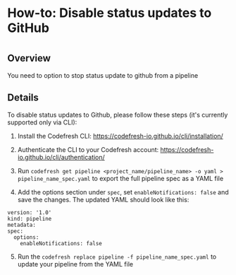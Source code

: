 # How-to: Disable status updates to GitHub

#

## Overview

You need to option to stop status update to github from a pipeline

## Details

To disable status updates to Github, please follow these steps (it's currently
supported only via CLI):

  1. Install the Codefresh CLI: <https://codefresh-io.github.io/cli/installation/>

  2. Authenticate the CLI to your Codefresh account: <https://codefresh-io.github.io/cli/authentication/>

  3. Run `codefresh get pipeline <project_name/pipeline_name> -o yaml > pipeline_name_spec.yaml` to export the full pipeline spec as a YAML file

  4. Add the options section under `spec`, set `enableNotifications: false` and save the changes. The updated YAML should look like this:

    
    
    version: '1.0'
    kind: pipeline
    metadata:
    spec:
      options:
        enableNotifications: false
    

  5. Run the `codefresh replace pipeline -f pipeline_name_spec.yaml` to update your pipeline from the YAML file

